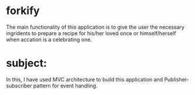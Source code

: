 # forkify
The main functionality of this application is to give the user the necessary ingridents to prepare a recipe for his/her loved once or himself/herself when accation is a celebrating one.

# subject:
In this, I have used MVC architecture to build this application and Publisher-subscriber pattern for event handling.
